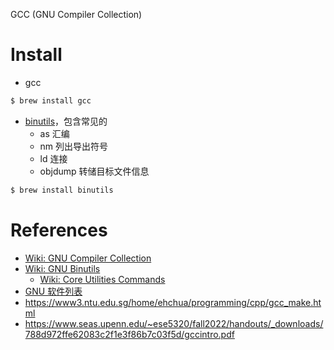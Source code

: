 


  GCC (GNU Compiler Collection)

# Install

* gcc

```sh
$ brew install gcc
```

* [binutils](https://en.wikipedia.org/wiki/GNU_Binutils)，包含常见的
  * as 汇编
  * nm 列出导出符号
  * ld 连接
  * objdump 转储目标文件信息

```sh
$ brew install binutils
```

# References

* [Wiki: GNU Compiler Collection](https://en.wikipedia.org/wiki/GNU_Compiler_Collection)
* [Wiki: GNU Binutils](https://en.wikipedia.org/wiki/GNU_Binutils)
  * [Wiki: Core Utilities Commands](https://en.wikipedia.org/wiki/List_of_GNU_Core_Utilities_commands)
* [GNU 软件列表](https://www.gnu.org/software/software.html)
* https://www3.ntu.edu.sg/home/ehchua/programming/cpp/gcc_make.html
* https://www.seas.upenn.edu/~ese5320/fall2022/handouts/_downloads/788d972ffe62083c2f1e3f86b7c03f5d/gccintro.pdf
